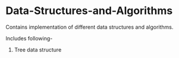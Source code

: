 # Data-Structures-and-Algorithms
Contains implementation of different data structures and algorithms.

Includes following-
1. Tree data structure

